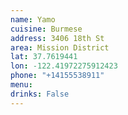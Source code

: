 ```yaml
---
name: Yamo
cuisine: Burmese
address: 3406 18th St
area: Mission District
lat: 37.7619441
lon: -122.41972275912423
phone: "+14155538911"
menu: 
drinks: False
---
```

